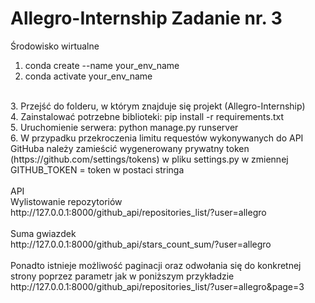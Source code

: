 # Allegro-Internship Zadanie nr. 3

Środowisko wirtualne
1. conda create --name your_env_name
2. conda activate your_env_name
<br/>
3. Przejść do folderu, w którym znajduje się projekt (Allegro-Internship)<br/>
4. Zainstalować potrzebne biblioteki: pip install -r requirements.txt<br/>
5. Uruchomienie serwera: python manage.py runserver<br/>
6. W przypadku przekroczenia limitu requestów wykonywanych do API GitHuba należy zamieścić wygenerowany prywatny token (https://github.com/settings/tokens) w pliku settings.py 
w zmiennej GITHUB_TOKEN = token w postaci stringa<br/>
<br/>
API
<br/>
Wylistowanie repozytoriów<br/>
http://127.0.0.1:8000/github_api/repositories_list/?user=allegro<br/>
<br/>
Suma gwiazdek<br/>
http://127.0.0.1:8000/github_api/stars_count_sum/?user=allegro<br/>
<br/>
Ponadto istnieje możliwość paginacji oraz odwołania się do konkretnej strony poprzez parametr jak w poniższym przykładzie<br/>
http://127.0.0.1:8000/github_api/repositories_list/?user=allegro&page=3<br/>

